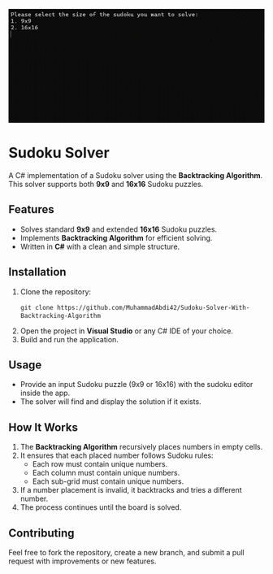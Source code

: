 <p align="center">
  <img src="https://github.com/MuhammadAbdi42/Sudoku-Solver-With-Backtracking-Algorithm/blob/main/Sudoku%20Solver%20with%20Backtracking%20Algorithm/Showcase%20Gif.gif?raw=true" alt="Sudoku Solver Showcase Gif"/>
</p>

# Sudoku Solver

A C# implementation of a Sudoku solver using the **Backtracking Algorithm**. This solver supports both **9x9** and **16x16** Sudoku puzzles.

## Features
- Solves standard **9x9** and extended **16x16** Sudoku puzzles.
- Implements **Backtracking Algorithm** for efficient solving.
- Written in **C#** with a clean and simple structure.

## Installation
1. Clone the repository:
   ```
   git clone https://github.com/MuhammadAbdi42/Sudoku-Solver-With-Backtracking-Algorithm
   ```
2. Open the project in **Visual Studio** or any C# IDE of your choice.
3. Build and run the application.

## Usage
- Provide an input Sudoku puzzle (9x9 or 16x16) with the sudoku editor inside the app.
- The solver will find and display the solution if it exists.

## How It Works
1. The **Backtracking Algorithm** recursively places numbers in empty cells.
2. It ensures that each placed number follows Sudoku rules:
   - Each row must contain unique numbers.
   - Each column must contain unique numbers.
   - Each sub-grid must contain unique numbers.
3. If a number placement is invalid, it backtracks and tries a different number.
4. The process continues until the board is solved.

## Contributing
Feel free to fork the repository, create a new branch, and submit a pull request with improvements or new features.
